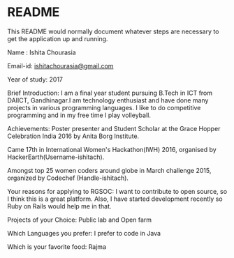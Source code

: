 # README

This README would normally document whatever steps are necessary to get the
application up and running.

Name : Ishita Chourasia

Email-id: ishitachourasia@gmail.com

Year of study: 2017

Brief Introduction: I am a final year student pursuing B.Tech in ICT from DAIICT, Gandhinagar.I am technology enthusiast and have done many projects in various programming languages. I like to do competitive programming and in my free time I play volleyball. 

Achievements: Poster presenter and Student Scholar at the Grace Hopper Celebration India 2016 by Anita Borg Institute.

 Came 17th in International Women's Hackathon(IWH) 2016, organised by HackerEarth(Username-ishitach).

 Amongst top 25 women coders around globe in March challenge 2015, organized by Codechef (Handle-ishitach).

Your reasons for applying to RGSOC: I want to contribute to open source, so I think this is a great platform. Also, I have started development recently so Ruby on Rails would help me in that. 

Projects of your Choice: Public lab and Open farm

Which Languages you prefer: I prefer to code in Java 

Which is your favorite food: Rajma 
